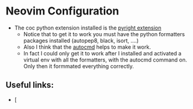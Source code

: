 # Neovim Configuration

- The coc python extension installed is the [pyright extension](https://github.com/fannheyward/coc-pyright)
  - Notice that to get it to work you must have the python formatters packages installed (autopep8, black, isort, ....)
  - Also I think that the [autocmd](https://github.com/leouchoa/dotfiles/blob/e863e776b043ac7c6485c2ee5dddb21d5eba72e3/.config/nvim/init.vim#L74) helps to make it work.
  - In fact I could only get it to work after I installed and activated a virtual env with all the formatters, with the autocmd command on. Only then it formmated everything correctly.

## Useful links:

- [

